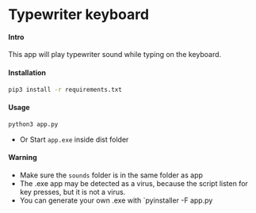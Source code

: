 # Typewriter keyboard

#### Intro
This app will play typewriter sound while typing on the keyboard.

#### Installation
```bash
pip3 install -r requirements.txt
```

#### Usage
```bash
python3 app.py
```
* Or
Start `app.exe` inside dist folder

#### Warning
* Make sure the `sounds` folder is in the same folder as app
* The .exe app may be detected as a virus, because the script listen for key presses, but it is not a virus. 
* You can generate your own .exe with `pyinstaller -F app.py